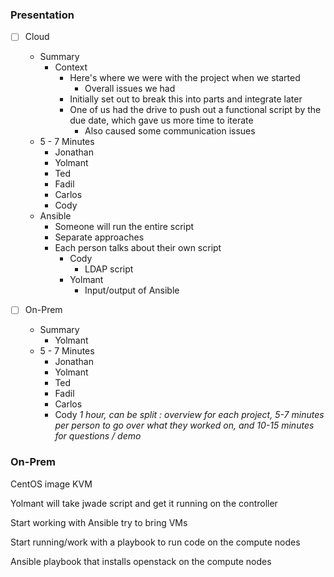 ### Presentation

- [ ] Cloud
    * Summary
      * Context
        * Here's where we were with the project when we started
          * Overall issues we had
        * Initially set out to break this into parts and integrate later
        * One of us had the drive to push out a functional script by the due date, which gave us more time to iterate
          * Also caused some communication issues
    * 5 - 7 Minutes
      * Jonathan
      * Yolmant
      * Ted
      * Fadil
      * Carlos
      * Cody
  * Ansible
    * Someone will run the entire script
    * Separate approaches
    * Each person talks about their own script
      * Cody
        * LDAP script
      * Yolmant
        * Input/output of Ansible

- [ ] On-Prem
  * Summary
    * Yolmant
  * 5 - 7 Minutes
    * Jonathan
    * Yolmant
    * Ted
    * Fadil
    * Carlos
    * Cody
*1 hour, can be split : overview for each project, 5-7 minutes per person to go over what they worked on, and 10-15 minutes for questions / demo*


### On-Prem

CentOS image
KVM

Yolmant will take jwade script and get it running on the controller

Start working with Ansible try to bring VMs

Start running/work with a playbook to run code on the compute nodes

Ansible playbook that installs openstack on the compute nodes
